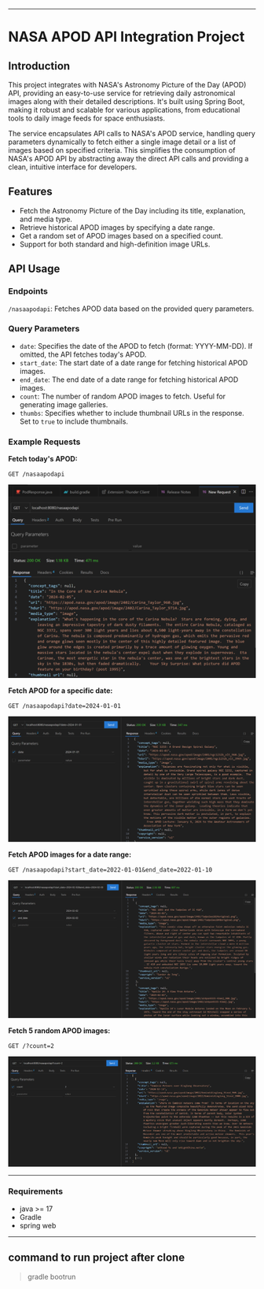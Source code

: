 

---

# NASA APOD API Integration Project

## Introduction

This project integrates with NASA's Astronomy Picture of the Day (APOD) API, providing an easy-to-use service for retrieving daily astronomical images along with their detailed descriptions. It's built using Spring Boot, making it robust and scalable for various applications, from educational tools to daily image feeds for space enthusiasts.

The service encapsulates API calls to NASA's APOD service, handling query parameters dynamically to fetch either a single image detail or a list of images based on specified criteria. This simplifies the consumption of NASA's APOD API by abstracting away the direct API calls and providing a clean, intuitive interface for developers.

## Features

- Fetch the Astronomy Picture of the Day including its title, explanation, and media type.
- Retrieve historical APOD images by specifying a date range.
- Get a random set of APOD images based on a specified count.
- Support for both standard and high-definition image URLs.

## API Usage

### Endpoints

`/nasaapodapi`: Fetches APOD data based on the provided query parameters.

### Query Parameters

- `date`: Specifies the date of the APOD to fetch (format: YYYY-MM-DD). If omitted, the API fetches today's APOD.
- `start_date`: The start date of a date range for fetching historical APOD images.
- `end_date`: The end date of a date range for fetching historical APOD images.
- `count`: The number of random APOD images to fetch. Useful for generating image galleries.
- `thumbs`: Specifies whether to include thumbnail URLs in the response. Set to `true` to include thumbnails.

### Example Requests

**Fetch today's APOD:**

```
GET /nasaapodapi
```
![alt text](image.png)

**Fetch APOD for a specific date:**

```
GET /nasaapodapi?date=2024-01-01
```
![alt text](image-2.png)

**Fetch APOD images for a date range:**

```
GET /nasaapodapi?start_date=2022-01-01&end_date=2022-01-10
```
![alt text](image-3.png)

**Fetch 5 random APOD images:**

```
GET /?count=2
```
![alt text](image-1.png)


---
### Requirements

- java >= 17
- Gradle
- spring web

---
## command to run project after clone
> gradle bootrun
